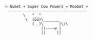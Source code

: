     < NuGet + Super Cow Powers = MooGet >
     -----------------------------------
            \   ^__^
             \  (oo)\_______
                (__)\       )\/\
                    ||----w |
                    ||     ||
